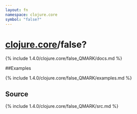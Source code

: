 ```yaml
---
layout: fn
namespace: clojure.core
symbol: "false?"
---
```


# [clojure.core](../)/false?

{% include 1.4.0/clojure.core/false_QMARK/docs.md %}

##Examples

{% include 1.4.0/clojure.core/false_QMARK/examples.md %}
## Source
{% include 1.4.0/clojure.core/false_QMARK/src.md %}

